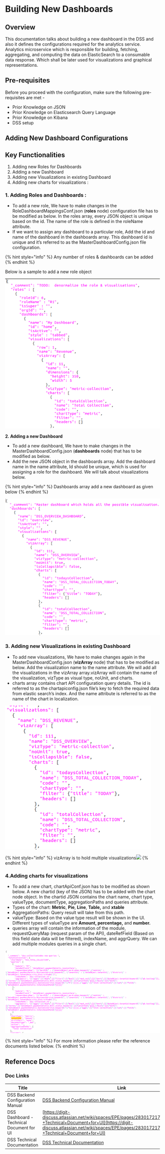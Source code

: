 # Building New Dashboards

## Overview <a href="#overview" id="overview"></a>

This documentation talks about building a new dashboard in the DSS and also it defines the configurations required for the analytics service. Analytics microservice which is responsible for building, fetching, aggregating, and computing the data on ElasticSearch to a consumable data response. Which shall be later used for visualizations and graphical representations.

## Pre-requisites <a href="#pre-requisites" id="pre-requisites"></a>

Before you proceed with the configuration, make sure the following pre-requisites are met -

* Prior Knowledge on JSON
* Prior Knowledge on Elasticsearch Query Language
* Prior Knowledge on Kibana
* DSS setup

## Adding New Dashboard Configurations

## Key Functionalities

1. Adding new Roles for Dashboards
2. Adding a new Dashboard
3. Adding new Visualizations in existing Dashboard
4. Adding new charts for visualizations :

### **1. Adding Roles and Dashboards :**

* To add a new role, We have to make changes in the RoleDashboardMappingsConf.json (**roles** node) configuration file has to be modified as below. In the roles array, every JSON object is unique based on the id. The name of the role is defined in the roleName attribute.
* If we want to assign any dashboard to a particular role, Add the id and name of the dashboard in the dashboards array. This dashboard id is unique and it’s referred to as the MasterDashboardConfig.json file configuration.

{% hint style="info" %}
Any number of roles & dashboards can be added
{% endhint %}

Below is a sample to add a new role object

![](../../.gitbook/assets/image-20201021-142505.png)

**2. Adding a new Dashboard**

* To add a new dashboard, We have to make changes in the MasterDashboardConfig.json (**dashboards** node) that has to be modified as below.
* Add the new JSON object in the dashboards array. Add the dashboard name in the name attribute, Id should be unique, which is used for assigning a role for the dashboard. We will talk about visualizations below.

{% hint style="info" %}
Dashboards array add a new dashboard as given below
{% endhint %}

![](<../../.gitbook/assets/image-20201021-142630 (1) (8).png>)

### **3. Adding new Visualizations in existing Dashboard**

* To add new visualizations, We have to make changes again in the MasterDashboardConfig.json (**vizArray** node) that has to be modified as below. Add the visualization name to the name attribute. We will add all the visualizations in the vizArray array.vizArray will contain the name of the visualization, vizType as visual type, noUnit, and charts.
* charts array contains chart API configuration query details. The id is referred to as the chartapiconfig.json file’s key to fetch the required data from elastic search’s index. And the name attribute is referred to as the name of the chart in localization.

![](../../.gitbook/assets/image-20201021-164344.png)

{% hint style="info" %}
vizArray is to hold multiple visualizations![](blob:https://digit-discuss.atlassian.net/4bcc3dff-7ba9-4b79-97b6-9c232f286a37#media-blob-url=true\&id=0805fa3a-3b2f-4719-94a8-8cc08340fa38\&collection=contentId-772178112\&contextId=772178112\&mimeType=image%2Fpng\&name=image-20201021-164344.png\&size=27448\&width=474\&height=468)
{% endhint %}

### 4.Adding charts for visualizations

* To add a new chart, chartApiConf.json has to be modified as shown below.  A new chartid (key of the JSON) has to be added with the chart node object. In the chartid JSON contains the chart name, chart type, valueType, documentType, aggregationPaths and queries attribute.
* Types of the chart: **Metric**, **Pie**, **Line**, **Table,** and **xtable**
* AggregationPaths: Query result will take from this path.
* valueType: Based on the value type result will be shown in the UI. Different types of valueType are **Amount, percentage,** and **number.**
* queries array will contain the information of the module, requestQueryMap (request param of the API), dateRefField (Based on this field date data will be filtered), indexName, and aggrQuery. We can add multiple modules queries in a single chart.

![](../../.gitbook/assets/image-20201021-171351.png)

{% hint style="info" %}
For more information please refer the reference documents listed below.
{% endhint %}

## Reference Docs <a href="#reference-docs" id="reference-docs"></a>

### Doc Links <a href="#doc-links" id="doc-links"></a>

| **Title**                                 | **Link**                                                                                                                                                                                                                       |
| ----------------------------------------- | ------------------------------------------------------------------------------------------------------------------------------------------------------------------------------------------------------------------------------ |
| DSS Backend Configuration Manual          | [DSS Backend Configuration Manual](https://digit-discuss.atlassian.net/wiki/spaces/EPE/pages/117244081/DSS+Backend+Configuration+Manual)                                                                                       |
| DSS Dashboard - Technical Document for UI | [https://digit-discuss.atlassian.net/wiki/spaces/EPE/pages/283017217/DSS+Dashboard+-+Technical+Document+for+UI](https://digit-discuss.atlassian.net/wiki/spaces/EPE/pages/283017217/DSS+Dashboard+-+Technical+Document+for+UI) |
| DSS Technical Documentation               | [DSS Technical Documentation](https://digit-discuss.atlassian.net/wiki/spaces/EPE/pages/118521886/DSS+Technical+Documentation)                                                                                                 |
